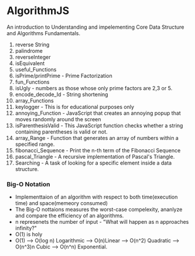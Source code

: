 # AlgorithmJS
An introduction to Understanding and impelementing Core Data Structure and Algorithms Fundamentals.

1. reverse String
2. palindrome
3. reverseInteger
4. isEquivalent
5. useful_Functions
6. isPrime/printPrime - Prime Factorization 
7. fun_Functions
8. isUgly - numbers as those whose only prime factors are 2,3 or 5.
9. encode_decode_Id - String shortening 
10. array_Functions
11. keylogger - This is for educational purposes only
12. annoying_Function - JavaScript that creates an annoying popup that moves randomly around the screen
13. isParenthesisValid - This JavaScript function checks whether a string containing parentheses is valid or not. 
14. array_Range - Function that generates an array of numbers within a specified range.
15. fibonacci_Sequence - Print the n-th term of the Fibonacci Sequence
16. pascal_Triangle - A recursive implementation of Pascal's Triangle.
17. Searching - A task of looking for a specific element inside a data structure.

### Big-O Notation 
- Implementtaion of an algorithm with respect to both time(execution time) and space(memeory consumed)
- The Big-O nottaions measures the worst-case compelexity, ananlyze and compare the efficiency of an algorithms. 
- n represenets the number of input - "What will happen as n approaches infinity?"
- O(1) is holy
- O(1) --> O(log n) Logarithmic --> O(n)Linear --> O(n^2) Quadratic --> O(n^3)n Cubic --> O(n^n) Exponential.
